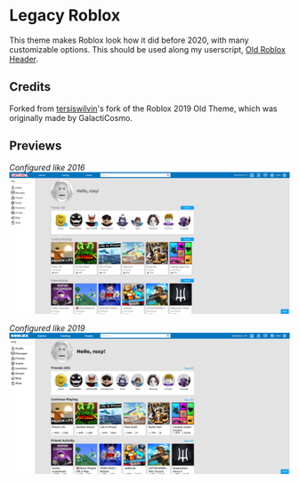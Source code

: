 # Legacy Roblox
This theme makes Roblox look how it did before 2020, with many customizable options. This should be used along my userscript, [Old Roblox Header](https://greasyfork.org/en/scripts/448131-old-roblox-header).

## Credits
Forked from [tersiswilvin](https://github.com/tersiswilvin)'s fork of the Roblox 2019 Old Theme, which was originally made by GalactiCosmo.

## Previews
*Configured like 2016*
![2016 Configuration](images/preview-2016.png)

*Configured like 2019*
![2019 Configuration](images/preview-2019.png)